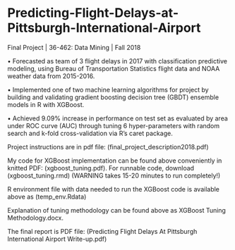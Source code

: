# Predicting-Flight-Delays-at-Pittsburgh-International-Airport
Final Project | 36-462: Data Mining | Fall 2018

•	Forecasted as team of 3 flight delays in 2017 with classification predictive modeling, using Bureau of Transportation Statistics flight data and NOAA weather data from 2015-2016.

•	Implemented one of two machine learning algorithms for project by building and validating gradient boosting decision tree (GBDT) ensemble models in R with XGBoost.

•	Achieved 9.09% increase in performance on test set as evaluated by area under ROC curve (AUC) through tuning 6 hyper-parameters with random search and k-fold cross-validation via R’s caret package.



Project instructions are in pdf file: (final_project_description2018.pdf)

My code for XGBoost implementation can be found above conveniently in knitted PDF: (xgboost_tuning.pdf).
For runnable code, download (xgboost_tuning.rmd) (WARNING takes 15-20 minutes to run completely!) 

R environment file with data needed to run the XGBoost code is available above as (temp_env.Rdata)

Explanation of tuning methodology can be found above as XGBoost Tuning Methodology.docx.

The final report is PDF file: (Predicting Flight Delays At Pittsburgh International Airport Write-up.pdf) 
